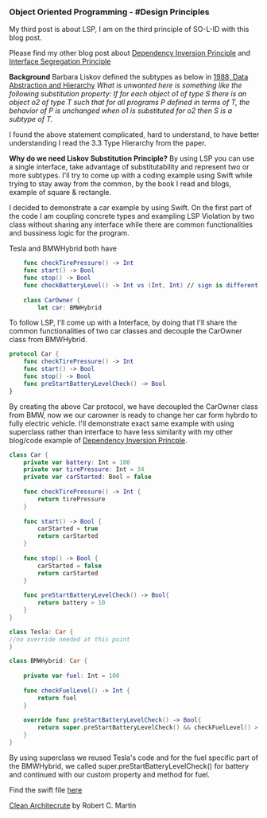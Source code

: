 ### Object Oriented Programming - #Design Principles
My third post is about LSP, I am on the third principle of SO-L-ID with this blog post.

Please find my other blog post about [Dependency Inversion Principle](https://ihadahamoment.com/Dependency-Inversion-Principe-(DIP)/) and [Interface Segregation Principle](https://ihadahamoment.com/Interface-Segregation-Principle-(ISP)/)

**Background**
Barbara Liskov defined the subtypes as below in [1988, Data Abstraction and Hierarchy](https://www.cs.tufts.edu/~nr/cs257/archive/barbara-liskov/data-abstraction-and-hierarchy.pdf)
_What is unwanted here is something like the following substitution property:
If for each object o1 of type S there is an object o2 of type T such that for all programs P defined in terms of T, the behavior of P is unchanged when o1 is substituted for o2 then S is a subtype of T._

I found the above statement complicated, hard to understand, to have better understanding I read the 3.3 Type Hierarchy from the paper. 

**Why do we need Liskov Substitution Principle?**
By using LSP you can use a single interface, take advantage of substitutability and represent two or more subtypes. I'll try to come up with a coding example using Swift while trying to stay away from the common, by the book I read and blogs, example of square & rectangle.

I decided to demonstrate a car example by using Swift. On the first part of the code I am coupling concrete types and exampling LSP Violation by two class without sharing any interface while there are common functionalities and bussiness logic for the program.

Tesla and BMWHybrid both have     
```swift
    func checkTirePressure() -> Int 
    func start() -> Bool 
    func stop() -> Bool 
    func checkBatteryLevel() -> Int vs (Int, Int) // sign is different
    
    class CarOwner {
	    let car: BMWHybrid
```

To follow LSP, I'll come up with a Interface, by doing that I'll share the common functionalities of two car classes and decouple the CarOwner class from BMWHybrid.

```swift
protocol Car {
    func checkTirePressure() -> Int
    func start() -> Bool
    func stop() -> Bool
    func preStartBatteryLevelCheck() -> Bool
}
```

By creating the above Car protocol, we have decoupled the CarOwner class from BMW, now we our carowner is ready to change her car form hybrdo to fully electric vehicle. I'll demonstrate exact same example with using superclass rather than interface to have less similarity with my other blog/code example of [Dependency Inversion Princple](https://ihadahamoment.com/Dependency-Inversion-Principe-(DIP)/).

```swift
class Car {
    private var battery: Int = 100
    private var tirePressure: Int = 34
    private var carStarted: Bool = false
    
    func checkTirePressure() -> Int {
        return tirePressure
    }
    
    func start() -> Bool {
        carStarted = true
        return carStarted
    }
    
    func stop() -> Bool {
        carStarted = false
        return carStarted
    }
    
    func preStartBatteryLevelCheck() -> Bool{
        return battery > 10
    }
}

class Tesla: Car {
//no override needed at this point
}

class BMWHybrid: Car {
    
    private var fuel: Int = 100
    
    func checkFuelLevel() -> Int {
        return fuel
    }
  
    override func preStartBatteryLevelCheck() -> Bool{
        return super.preStartBatteryLevelCheck() && checkFuelLevel() > 8
    }
}
```

By using superclass we reused Tesla's code and for the fuel specific part of the BMWHybrid, we called super.preStartBatteryLevelCheck() for battery and continued with our custom property and method for fuel.

Find the swift file [here](https://github.com/YigitCiray/DesignPatternsAndPrinciples/blob/main/Design%20Principles/LiskovSubstitutionPrinciple.playground/Contents.swift)

[Clean Architecrute](https://www.amazon.com/dp/0134494164/ref=redir_mobile_desktop?_encoding=UTF8&aaxitk=8434daf3e487df1e8f2edba3e416eae3&hsa_cr_id=8875635360201&pd_rd_plhdr=t&pd_rd_r=53d11c49-53c5-4f5d-b2c6-b514524c1e6b&pd_rd_w=LGZv0&pd_rd_wg=TCGzk&ref_=sbx_be_s_sparkle_td_asin_1_img) by Robert C. Martin
